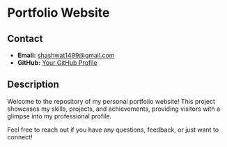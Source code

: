 # Portfolio Website

## Contact

- **Email:** shashwat1499@gmail.com
- **GitHub:** [Your GitHub Profile](https://github.com/lucifer-ux)

## Description

Welcome to the repository of my personal portfolio website! This project showcases my skills, projects, and achievements, providing visitors with a glimpse into my professional profile.

Feel free to reach out if you have any questions, feedback, or just want to connect!
